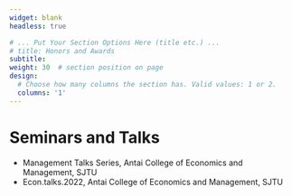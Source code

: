 ```yaml
---
widget: blank
headless: true

# ... Put Your Section Options Here (title etc.) ...
# title: Honors and Awards
subtitle:
weight: 30  # section position on page
design:
  # Choose how many columns the section has. Valid values: 1 or 2.
  columns: '1'
---
```


# Seminars and Talks
- Management Talks Series, Antai College of Economics and Management, SJTU
- Econ.talks.2022, Antai College of Economics and Management, SJTU
